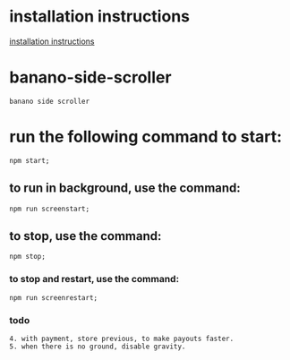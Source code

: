 # installation instructions

  [installation instructions](docs/installation.md)

# banano-side-scroller

    banano side scroller

# run the following command to start:

    npm start;

## to run in background, use the command:

    npm run screenstart;

## to stop, use the command:

    npm stop;

### to stop and restart, use the command:

    npm run screenrestart;

### todo

    4. with payment, store previous, to make payouts faster.
    5. when there is no ground, disable gravity.
